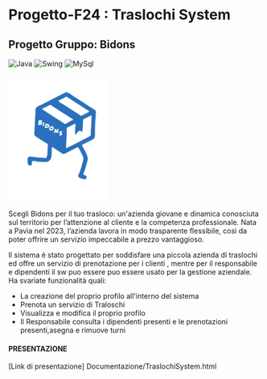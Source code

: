 # Progetto-F24 : Traslochi System
## Progetto Gruppo: Bidons
![Java](https://img.shields.io/badge/Backend-Java-brightgreen)
![Swing](https://img.shields.io/badge/Frontend-Swing-red)
![MySql](https://img.shields.io/badge/Database-MySQL-yellow)

<img src="Documentazione/Logo-Bidons.svg" alt="" width="200"/>
 
Scegli Bidons per il tuo trasloco: un'azienda giovane e dinamica  conosciuta sul territorio per l’attenzione al cliente e la competenza professionale. Nata a Pavia nel 2023, l’azienda lavora in modo trasparente flessibile, così da poter offrire un servizio impeccabile a prezzo vantaggioso.

Il sistema è stato progettato per soddisfare una piccola azienda di traslochi ed offre un servizio 
di prenotazione per i clienti , mentre per il responsabile e dipendenti  il sw puo essere puo essere usato per la gestione aziendale.  
Ha svariate funzionalità quali:   
* La creazione del proprio profilo all'interno del sistema
* Prenota un servizio di Traloschi
* Visualizza e modifica il proprio profilo
* Il Responsabile consulta i dipendenti presenti e le prenotazioni presenti,asegna e rimuove turni
 
#### PRESENTAZIONE   

[Link di presentazione] Documentazione/TraslochiSystem.html
